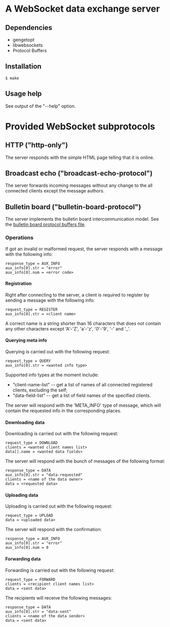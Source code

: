 # A WebSocket data exchange server

## Dependencies

* gengetopt
* libwebsockets
* Protocol Buffers

## Installation

```
$ make
```

## Usage help

See output of the "--help" option.


# Provided WebSocket subprotocols

## HTTP ("http-only")

The server responds with the simple HTML page telling that it is online.

## Broadcast echo ("broadcast-echo-protocol")

The server forwards incoming messages without any change to the all connected clients
except the message authors.

## Bulletin board ("bulletin-board-protocol")

The server implements the bulletin board intercommunication model.
See the [bulletin board protocol buffers file](protocols/bulletin-board/protobuf/protocol.proto).

### Operations

If got an invalid or malformed request, the server responds with a message with the following info:
```
response_type = AUX_INFO
aux_info[0].str = "error"
aux_info[0].num = <error code>
```

#### Registration

Right after connecting to the server, a client is required to register by sending
a message with the following info:
```
request_type = REGISTER
aux_info[0].str = <client name>
```

A correct name is a string shorter than 16 characters
that does not contain any other characters except 'A'-'Z', 'a'-'z', '0'-'9', '-' and '\_'.

#### Querying meta info

Querying is carried out with the following request:
```
request_type = QUERY
aux_info[0].str = <wanted info type>
```

Supported info types at the moment include:
* "client-name-list" -- get a list of names of all connected registered clients, excluding the self;
* "data-field-list" -- get a list of field names of the specified clients.

The server will respond with the 'META\_INFO' type of message, which will
contain the requested info in the corresponding places.

#### Downloading data

Downloading is carried out with the following request:
```
request_type = DOWNLOAD
clients = <wanted client names list>
data[].name = <wanted data fields>
```

The server will respond with the bunch of messages of the following format:
```
response_type = DATA
aux_info[0].str = "data-requested"
clients = <name of the data owner>
data = <requested data>
```

#### Uploading data

Uploading is carried out with the following request:
```
request_type = UPLOAD
data = <uploaded data>
```

The server will respond with the confirmation:
```
response_type = AUX_INFO
aux_info[0].str = "error"
aux_info[0].num = 0
```

#### Forwarding data

Forwarding is carried out with the following request:
```
request_type = FORWARD
clients = <recipient client names list>
data = <sent data>
```

The recipients will receive the following messages:
```
response_type = DATA
aux_info[0].str = "data-sent"
clients = <name of the data sender>
data = <sent data>
```

